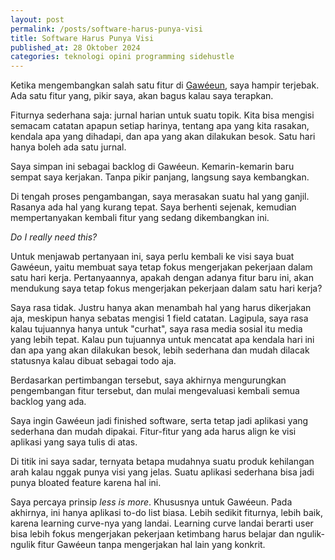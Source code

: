 ```yaml
---
layout: post
permalink: /posts/software-harus-punya-visi
title: Software Harus Punya Visi
published_at: 28 Oktober 2024
categories: teknologi opini programming sidehustle
---
```


Ketika mengembangkan salah satu fitur di [Gawéeun](https://gaweeun.my.id), saya hampir terjebak. Ada satu fitur yang, pikir saya, akan bagus kalau saya terapkan.

Fiturnya sederhana saja: jurnal harian untuk suatu topik. Kita bisa mengisi semacam catatan apapun setiap harinya, tentang apa yang kita rasakan, kendala apa yang dihadapi, dan apa yang akan dilakukan besok. Satu hari hanya boleh ada satu jurnal.

Saya simpan ini sebagai backlog di Gawéeun. Kemarin-kemarin baru sempat saya kerjakan. Tanpa pikir panjang, langsung saya kembangkan.

Di tengah proses pengambangan, saya merasakan suatu hal yang ganjil. Rasanya ada hal yang kurang tepat. <!--more-->Saya berhenti sejenak, kemudian mempertanyakan kembali fitur yang sedang dikembangkan ini.

*Do I really need this?*

Untuk menjawab pertanyaan ini, saya perlu kembali ke visi saya buat Gawéeun, yaitu membuat saya tetap fokus mengerjakan pekerjaan dalam satu hari kerja. Pertanyaannya, apakah dengan adanya fitur baru ini, akan mendukung saya tetap fokus mengerjakan pekerjaan dalam satu hari kerja?

Saya rasa tidak. Justru hanya akan menambah hal yang harus dikerjakan aja, meskipun hanya sebatas mengisi 1 field catatan. Lagipula, saya rasa kalau tujuannya hanya untuk "curhat", saya rasa media sosial itu media yang lebih tepat. Kalau pun tujuannya untuk mencatat apa kendala hari ini dan apa yang akan dilakukan besok, lebih sederhana dan mudah dilacak statusnya kalau dibuat sebagai todo aja.

Berdasarkan pertimbangan tersebut, saya akhirnya mengurungkan pengembangan fitur tersebut, dan mulai mengevaluasi kembali semua backlog yang ada.

Saya ingin Gawéeun jadi finished software, serta tetap jadi aplikasi yang sederhana dan mudah dipakai. Fitur-fitur yang ada harus align ke visi aplikasi yang saya tulis di atas.

Di titik ini saya sadar, ternyata betapa mudahnya suatu produk kehilangan arah kalau nggak punya visi yang jelas. Suatu aplikasi sederhana bisa jadi punya bloated feature karena hal ini.

Saya percaya prinsip *less is more*. Khususnya untuk Gawéeun. Pada akhirnya, ini hanya aplikasi to-do list biasa. Lebih sedikit fiturnya, lebih baik, karena learning curve-nya yang landai. Learning curve landai berarti user bisa lebih fokus mengerjakan pekerjaan ketimbang harus belajar dan ngulik-ngulik fitur Gawéeun tanpa mengerjakan hal lain yang konkrit.

